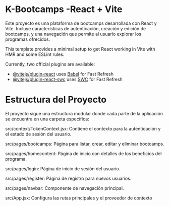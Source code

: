 # K-Bootcamps -React + Vite
Este proyecto es una plataforma de bootcamps desarrollada con React y Vite. Incluye características de autenticación, creación y edición de bootcamps, y una navegación que permite al usuario explorar los programas ofrecidos.

This template provides a minimal setup to get React working in Vite with HMR and some ESLint rules.

Currently, two official plugins are available:

- [@vitejs/plugin-react](https://github.com/vitejs/vite-plugin-react/blob/main/packages/plugin-react/README.md) uses [Babel](https://babeljs.io/) for Fast Refresh
- [@vitejs/plugin-react-swc](https://github.com/vitejs/vite-plugin-react-swc) uses [SWC](https://swc.rs/) for Fast Refresh

# Estructura del Proyecto
El proyecto sigue una estructura modular donde cada parte de la aplicación se encuentra en una carpeta específica:

src/context/TokenContext.jsx: Contiene el contexto para la autenticación y el estado de sesión del usuario.

src/pages/bootcamps: Página para listar, crear, editar y eliminar bootcamps.

src/pages/homecontent: Página de inicio con detalles de los beneficios del programa.

src/pages/login: Página de inicio de sesión del usuario.

src/pages/register: Página de registro para nuevos usuarios.

src/pages/navbar: Componente de navegación principal.

src/App.jsx: Configura las rutas principales y el proveedor de contexto


